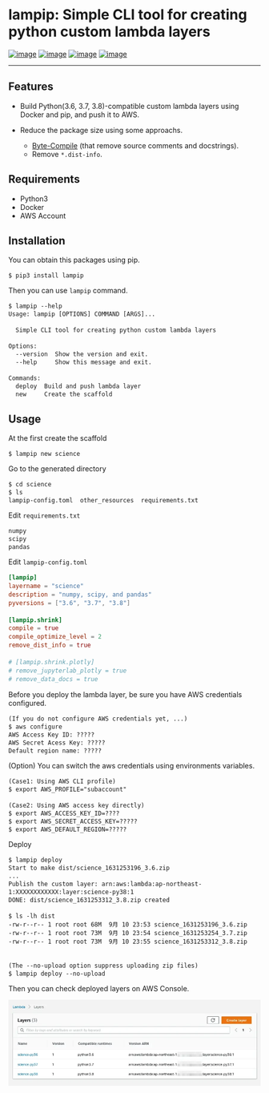 # lampip: Simple CLI tool for creating python custom lambda layers

[![image](https://img.shields.io/pypi/l/lampip)](https://python.org/pypi/lampip)
[![image](https://img.shields.io/pypi/v/lampip)](https://python.org/pypi/lampip)
[![image](https://img.shields.io/pypi/pyversions/lampip)](https://python.org/pypi/lampip)
[![image](https://github.com/hayashiya18/lampip/actions/workflows/python-package.yml/badge.svg)](https://github.com/hayashiya18/lampip/actions/workflows/python-package.yml)

---

## Features

- Build Python(3.6, 3.7, 3.8)-compatible custom lambda layers using Docker and pip, and push it to AWS.

- Reduce the package size using some approachs.
  - [Byte-Compile](https://docs.python.org/3.8/library/compileall.html) (that remove source comments and docstrings).
  - Remove `*.dist-info`.

## Requirements

- Python3
- Docker
- AWS Account

## Installation

You can obtain this packages using pip.

```console
$ pip3 install lampip
```

Then you can use `lampip` command.

```console
$ lampip --help
Usage: lampip [OPTIONS] COMMAND [ARGS]...

  Simple CLI tool for creating python custom lambda layers

Options:
  --version  Show the version and exit.
  --help     Show this message and exit.

Commands:
  deploy  Build and push lambda layer
  new     Create the scaffold

```

## Usage

At the first create the scaffold

```console
$ lampip new science
```

Go to the generated directory

```console
$ cd science
$ ls
lampip-config.toml  other_resources  requirements.txt
```

Edit `requirements.txt`

```text
numpy
scipy
pandas
```

Edit `lampip-config.toml`

```toml
[lampip]
layername = "science"
description = "numpy, scipy, and pandas"
pyversions = ["3.6", "3.7", "3.8"]

[lampip.shrink]
compile = true
compile_optimize_level = 2
remove_dist_info = true

# [lampip.shrink.plotly]
# remove_jupyterlab_plotly = true
# remove_data_docs = true
```

Before you deploy the lambda layer, be sure you have AWS credentials configured.

```console
(If you do not configure AWS credentials yet, ...)
$ aws configure
AWS Access Key ID: ?????
AWS Secret Acess Key: ?????
Default region name: ?????
```

(Option) You can switch the aws credentials using environments variables.

```console
(Case1: Using AWS CLI profile)
$ export AWS_PROFILE="subaccount"

(Case2: Using AWS access key directly)
$ export AWS_ACCESS_KEY_ID=????
$ export AWS_SECRET_ACCESS_KEY=?????
$ export AWS_DEFAULT_REGION=?????
```

Deploy

```console
$ lampip deploy
Start to make dist/science_1631253196_3.6.zip
...
Publish the custom layer: arn:aws:lambda:ap-northeast-1:XXXXXXXXXXXX:layer:science-py38:1
DONE: dist/science_1631253312_3.8.zip created

$ ls -lh dist
-rw-r--r-- 1 root root 68M  9月 10 23:53 science_1631253196_3.6.zip
-rw-r--r-- 1 root root 73M  9月 10 23:54 science_1631253254_3.7.zip
-rw-r--r-- 1 root root 73M  9月 10 23:55 science_1631253312_3.8.zip


(The --no-upload option suppress uploading zip files)
$ lampip deploy --no-upload
```

Then you can check deployed layers on AWS Console.

![image](./assets/lambda_console.webp)
